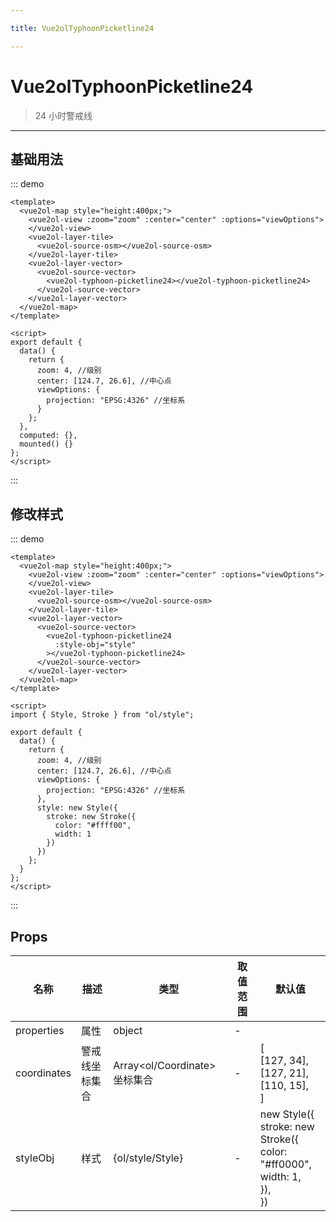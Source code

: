 ```yaml
---

title: Vue2olTyphoonPicketline24

---
```


# Vue2olTyphoonPicketline24

> 24 小时警戒线

---

## 基础用法

::: demo

```vue
<template>
  <vue2ol-map style="height:400px;">
    <vue2ol-view :zoom="zoom" :center="center" :options="viewOptions">
    </vue2ol-view>
    <vue2ol-layer-tile>
      <vue2ol-source-osm></vue2ol-source-osm>
    </vue2ol-layer-tile>
    <vue2ol-layer-vector>
      <vue2ol-source-vector>
        <vue2ol-typhoon-picketline24></vue2ol-typhoon-picketline24>
      </vue2ol-source-vector>
    </vue2ol-layer-vector>
  </vue2ol-map>
</template>

<script>
export default {
  data() {
    return {
      zoom: 4, //级别
      center: [124.7, 26.6], //中心点
      viewOptions: {
        projection: "EPSG:4326" //坐标系
      }
    };
  },
  computed: {},
  mounted() {}
};
</script>
```

:::

## 修改样式

::: demo

```vue
<template>
  <vue2ol-map style="height:400px;">
    <vue2ol-view :zoom="zoom" :center="center" :options="viewOptions">
    </vue2ol-view>
    <vue2ol-layer-tile>
      <vue2ol-source-osm></vue2ol-source-osm>
    </vue2ol-layer-tile>
    <vue2ol-layer-vector>
      <vue2ol-source-vector>
        <vue2ol-typhoon-picketline24
          :style-obj="style"
        ></vue2ol-typhoon-picketline24>
      </vue2ol-source-vector>
    </vue2ol-layer-vector>
  </vue2ol-map>
</template>

<script>
import { Style, Stroke } from "ol/style";

export default {
  data() {
    return {
      zoom: 4, //级别
      center: [124.7, 26.6], //中心点
      viewOptions: {
        projection: "EPSG:4326" //坐标系
      },
      style: new Style({
        stroke: new Stroke({
          color: "#ffff00",
          width: 1
        })
      })
    };
  }
};
</script>
```

:::

## Props

| 名称        | 描述           | 类型                          | 取值范围 | 默认值                                                                                      |
| ----------- | -------------- | ----------------------------- | -------- | ------------------------------------------------------------------------------------------- |
| properties  | 属性           | object                        | -        |                                                                                             |
| coordinates | 警戒线坐标集合 | Array<ol/Coordinate> 坐标集合 | -        | [<br/> [127, 34],<br/> [127, 21],<br/> [110, 15],<br/>]                                     |
| styleObj    | 样式           | {ol/style/Style}              | -        | new Style({<br/> stroke: new Stroke({<br/> color: "#ff0000",<br/> width: 1,<br/> }),<br/>}) |
